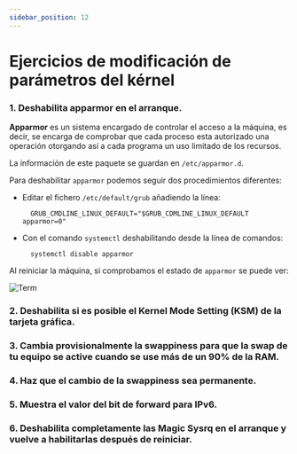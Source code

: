 ```yaml
---
sidebar_position: 12
---
```


# Ejercicios de modificación de parámetros del kérnel


### 1. Deshabilita apparmor en el arranque.

**Apparmor** es un sistema encargado de controlar el acceso a la máquina, es decir, se encarga de comprobar que cada proceso esta autorizado una operación otorgando así a cada programa un uso limitado de los recursos.

La información de este paquete se guardan en `/etc/apparmor.d`.

Para deshabilitar `apparmor` podemos seguir dos procedimientos diferentes:

* Editar el fichero `/etc/default/grub` añadiendo la línea:
    
        GRUB_CMDLINE_LINUX_DEFAULT="$GRUB_CDMLINE_LINUX_DEFAULT apparmor=0"

* Con el comando `systemctl` deshabilitando desde la línea de comandos:

        systemctl disable apparmor

Al reiniciar la máquina, si comprobamos el estado de `apparmor` se puede ver:

![Term](/img/ASO/parmkernelASO.png)

### 2. Deshabilita si es posible el Kernel Mode Setting (KSM) de la tarjeta gráfica.



### 3. Cambia provisionalmente la swappiness para que la swap de tu equipo se active cuando se use más de un 90% de la RAM.



### 4. Haz que el cambio de la swappiness sea permanente.



### 5. Muestra el valor del bit de forward para IPv6.



### 6. Deshabilita completamente las Magic Sysrq en el arranque y vuelve a habilitarlas después de reiniciar.


